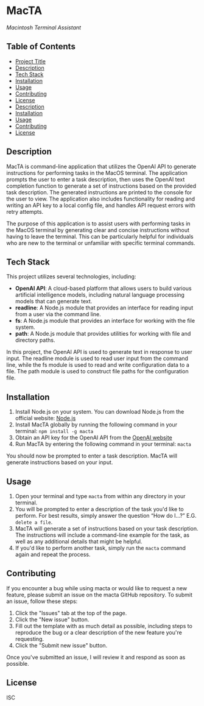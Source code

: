 # MacTA
*Macintosh Terminal Assistant*

## Table of Contents
- [Project Title](#macta)
- [Description](#description)
- [Tech Stack](#tech-stack)
- [Installation](#installation)
- [Usage](#usage)
- [Contributing](#contributing)
- [License](#license)
- [Description](#description)
- [Installation](#installation)
- [Usage](#usage)
- [Contributing](#contributing)
- [License](#license)

## Description
MacTA is command-line application that utilizes the OpenAI API to generate instructions for performing tasks in the MacOS terminal. The application prompts the user to enter a task description, then uses the OpenAI text completion function to generate a set of instructions based on the provided task description. The generated instructions are printed to the console for the user to view. The application also includes functionality for reading and writing an API key to a local config file, and handles API request errors with retry attempts.

The purpose of this application is to assist users with performing tasks in the MacOS terminal by generating clear and concise instructions without having to leave the terminal. This can be particularly helpful for individuals who are new to the terminal or unfamiliar with specific terminal commands.

## Tech Stack
This project utilizes several technologies, including:

* **OpenAI API**: A cloud-based platform that allows users to build various artificial intelligence models, including natural language processing models that can generate text.
* **readline**: A Node.js module that provides an interface for reading input from a user via the command line.
* **fs**: A Node.js module that provides an interface for working with the file system.
* **path**: A Node.js module that provides utilities for working with file and directory paths.

In this project, the OpenAI API is used to generate text in response to user input. The readline module is used to read user input from the command line, while the fs module is used to read and write configuration data to a file. The path module is used to construct file paths for the configuration file.

## Installation
1. Install Node.js on your system. You can download Node.js from the official website: [Node.js](https://nodejs.org/)
2. Install MacTA globally by running the following command in your terminal: `npm install -g macta`
3. Obtain an API key for the OpenAI API from the [OpenAI website](https://beta.openai.com/signup/)
4. Run MacTA by entering the following command in your terminal: `macta`

You should now be prompted to enter a task description. MacTA will generate instructions based on your input. 

## Usage
1. Open your terminal and type `macta` from within any directory in your terminal.
2. You will be prompted to enter a description of the task you'd like to perform. For best results, simply answer the question “How do I…?” E.G. `delete a file`.
3. MacTA will generate a set of instructions based on your task description. The instructions will include a command-line example for the task, as well as any additional details that might be helpful.
4. If you'd like to perform another task, simply run the `macta` command again and repeat the process.

## Contributing
If you encounter a bug while using macta or would like to request a new feature, please submit an issue on the macta GitHub repository. To submit an issue, follow these steps:

1. Click the "Issues" tab at the top of the page.
2. Click the "New issue" button.
3. Fill out the template with as much detail as possible, including steps to reproduce the bug or a clear description of the new feature you're requesting.
4. Click the "Submit new issue" button.

Once you've submitted an issue, I will review it and respond as soon as possible.

## License
ISC